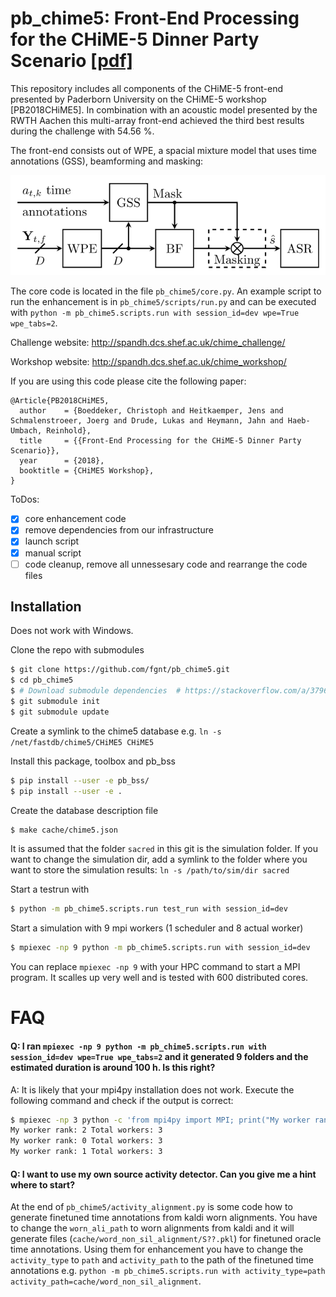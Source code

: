 # pb_chime5: Front-End Processing for the CHiME-5 Dinner Party Scenario [\[pdf\]](http://spandh.dcs.shef.ac.uk/chime_workshop/papers/CHiME_2018_paper_boeddecker.pdf)

This repository includes all components of the CHiME-5 front-end presented by Paderborn University on the CHiME-5 workshop [PB2018CHiME5].
In combination with an acoustic model presented by the RWTH Aachen this multi-array front-end achieved the third best results during the challenge with 54.56 %. 

The front-end consists out of WPE, a spacial mixture model that uses time annotations (GSS), beamforming and masking:

![(System Overview)](doc/images/system.svg)

The core code is located in the file `pb_chime5/core.py`.
An example script to run the enhancement is in `pb_chime5/scripts/run.py` and can be executed with `python -m pb_chime5.scripts.run with session_id=dev wpe=True wpe_tabs=2`.

Challenge website: http://spandh.dcs.shef.ac.uk/chime_challenge/

Workshop website: http://spandh.dcs.shef.ac.uk/chime_workshop/

If you are using this code please cite the following paper:

```
@Article{PB2018CHiME5,
  author    = {Boeddeker, Christoph and Heitkaemper, Jens and Schmalenstroeer, Joerg and Drude, Lukas and Heymann, Jahn and Haeb-Umbach, Reinhold},
  title     = {{Front-End Processing for the CHiME-5 Dinner Party Scenario}},
  year      = {2018},
  booktitle = {CHiME5 Workshop},
}
```

ToDos:

- [x] core enhancement code
- [x] remove dependencies from our infrastructure
- [x] launch script
- [x] manual script
- [ ] code cleanup, remove all unnessesary code and rearrange the code files

## Installation

Does not work with Windows.

Clone the repo with submodules
```bash
$ git clone https://github.com/fgnt/pb_chime5.git
$ cd pb_chime5
$ # Download submodule dependencies  # https://stackoverflow.com/a/3796947/5766934
$ git submodule init  
$ git submodule update
```
Create a symlink to the chime5 database e.g. `ln -s /net/fastdb/chime5/CHiME5 CHiME5`

Install this package, toolbox and pb_bss 
```bash
$ pip install --user -e pb_bss/
$ pip install --user -e .
```

Create the database description file
```bash
$ make cache/chime5.json
```

It is assumed that the folder `sacred` in this git is the simulation folder.
If you want to change the simulation dir, add a symlink to the folder where you want to store the simulation results: `ln -s /path/to/sim/dir sacred`

Start a testrun with
```bash
$ python -m pb_chime5.scripts.run test_run with session_id=dev
```

Start a simulation with 9 mpi workers (1 scheduler and 8 actual worker)
```bash
$ mpiexec -np 9 python -m pb_chime5.scripts.run with session_id=dev
```
You can replace `mpiexec -np 9` with your HPC command to start a MPI program.
It scalles up very well and is tested with 600 distributed cores.

# FAQ

#### Q: I ran `mpiexec -np 9 python -m pb_chime5.scripts.run with session_id=dev wpe=True wpe_tabs=2` and it generated 9 folders and the estimated duration is around 100 h. Is this right?
A: It is likely that your mpi4py installation does not work. Execute the following command and check if the output is correct:
```bash
$ mpiexec -np 3 python -c 'from mpi4py import MPI; print("My worker rank:", MPI.COMM_WORLD.rank, "Total workers:", MPI.COMM_WORLD.size)'
My worker rank: 2 Total workers: 3
My worker rank: 0 Total workers: 3
My worker rank: 1 Total workers: 3
```

#### Q: I want to use my own source activity detector. Can you give me a hint where to start?
At the end of `pb_chime5/activity_alignment.py` is some code how to generate finetuned time annotations from kaldi worn alignments.
You have to change the `worn_ali_path` to worn alignments from kaldi and it will generate files (`cache/word_non_sil_alignment/S??.pkl`) for finetuned oracle time annotations.
Using them for enhancement you have to change the `activity_type` to `path` and `activity_path` to the path of the finetuned time annotations
e.g. `python -m pb_chime5.scripts.run with activity_type=path activity_path=cache/word_non_sil_alignment`.




